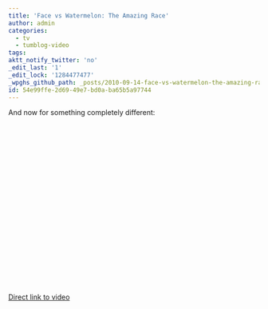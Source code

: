 ```yaml
---
title: 'Face vs Watermelon: The Amazing Race'
author: admin
categories:
  - tv
  - tumblog-video
tags: 
aktt_notify_twitter: 'no'
_edit_last: '1'
_edit_lock: '1284477477'
_wpghs_github_path: _posts/2010-09-14-face-vs-watermelon-the-amazing-race.md
id: 54e99ffe-2d69-49e7-bd0a-ba65b5a97744
---
```

<p>And now for something completely different:</p>
<p><object width="400" height="325"><param name="movie" value="http://www.youtube.com/v/MJaHHC95OPc?fs=1&amp;hl=en_US&amp;rel=0"></param><param name="allowFullScreen" value="true"></param><param name="allowscriptaccess" value="always"></param><embed src="http://www.youtube.com/v/MJaHHC95OPc?fs=1&amp;hl=en_US&amp;rel=0" type="application/x-shockwave-flash" allowscriptaccess="always" allowfullscreen="true" width="400" height="325"></embed></object></p>
<p><a href="http://www.youtube.com/watch?v=MJaHHC95OPc">Direct link to video</a></p>
